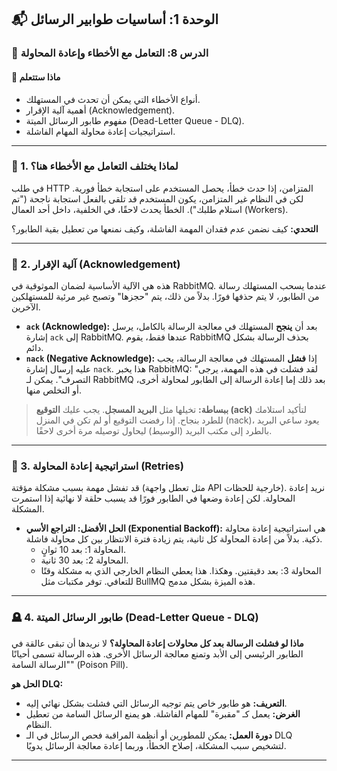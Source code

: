 ## 📬 الوحدة 1: أساسيات طوابير الرسائل

### 📘 الدرس 8: التعامل مع الأخطاء وإعادة المحاولة

#### 🧠 **ماذا ستتعلم**
* أنواع الأخطاء التي يمكن أن تحدث في المستهلك.
* أهمية آلية الإقرار (Acknowledgement).
* مفهوم طابور الرسائل الميتة (Dead-Letter Queue - DLQ).
* استراتيجيات إعادة محاولة المهام الفاشلة.

---
### 🤔 1. لماذا يختلف التعامل مع الأخطاء هنا؟
في طلب HTTP المتزامن، إذا حدث خطأ، يحصل المستخدم على استجابة خطأ فورية. لكن في النظام غير المتزامن، يكون المستخدم قد تلقى بالفعل استجابة ناجحة ("تم استلام طلبك"). الخطأ يحدث لاحقًا، في الخلفية، داخل أحد العمال (Workers).

**التحدي:** كيف نضمن عدم فقدان المهمة الفاشلة، وكيف نمنعها من تعطيل بقية الطابور؟

---
### 🤝 2. آلية الإقرار (Acknowledgement)
هذه هي الآلية الأساسية لضمان الموثوقية في RabbitMQ.
عندما يسحب المستهلك رسالة من الطابور، لا يتم حذفها فورًا. بدلاً من ذلك، يتم "حجزها" وتصبح غير مرئية للمستهلكين الآخرين.

* **`ack` (Acknowledge):** بعد أن **ينجح** المستهلك في معالجة الرسالة بالكامل، يرسل إشارة `ack` إلى RabbitMQ. عندها فقط، يقوم RabbitMQ بحذف الرسالة بشكل دائم.
* **`nack` (Negative Acknowledge):** إذا **فشل** المستهلك في معالجة الرسالة، يجب عليه إرسال إشارة `nack`. هذا يخبر RabbitMQ: "لقد فشلت في هذه المهمة، يرجى التصرف". يمكن لـ RabbitMQ بعد ذلك إما إعادة الرسالة إلى الطابور لمحاولة أخرى، أو التخلص منها.

> **ببساطة:** تخيلها مثل **البريد المسجل**. يجب عليك **التوقيع (ack)** لتأكيد استلامك للطرد بنجاح. إذا رفضت التوقيع أو لم تكن في المنزل (nack)، يعود ساعي البريد بالطرد إلى مكتب البريد (الوسيط) ليحاول توصيله مرة أخرى لاحقًا.

---
### 🔄 3. استراتيجية إعادة المحاولة (Retries)
قد تفشل مهمة بسبب مشكلة مؤقتة (مثل تعطل واجهة API خارجية للحظات). نريد إعادة المحاولة. لكن إعادة وضعها في الطابور فورًا قد يسبب حلقة لا نهائية إذا استمرت المشكلة.

* **الحل الأفضل: التراجع الأسي (Exponential Backoff):**
    هي استراتيجية إعادة محاولة ذكية. بدلاً من إعادة المحاولة كل ثانية، يتم زيادة فترة الانتظار بين كل محاولة فاشلة.
    * المحاولة 1: بعد 10 ثوانٍ.
    * المحاولة 2: بعد 30 ثانية.
    * المحاولة 3: بعد دقيقتين.
    وهكذا. هذا يعطي النظام الخارجي الذي به مشكلة وقتًا للتعافي. توفر مكتبات مثل BullMQ هذه الميزة بشكل مدمج.

---
### 🪦 4. طابور الرسائل الميتة (Dead-Letter Queue - DLQ)
**ماذا لو فشلت الرسالة بعد كل محاولات إعادة المحاولة؟**
لا نريدها أن تبقى عالقة في الطابور الرئيسي إلى الأبد وتمنع معالجة الرسائل الأخرى. هذه الرسالة تسمى أحيانًا "الرسالة السامة" (Poison Pill).

**الحل هو DLQ:**
* **التعريف:** هو طابور خاص يتم توجيه الرسائل التي فشلت بشكل نهائي إليه.
* **الغرض:** يعمل كـ "مقبرة" للمهام الفاشلة. هو يمنع الرسائل السامة من تعطيل النظام.
* **دورة العمل:** يمكن للمطورين أو أنظمة المراقبة فحص الرسائل في الـ DLQ لتشخيص سبب المشكلة، إصلاح الخطأ، وربما إعادة معالجة الرسائل يدويًا.

---
